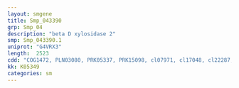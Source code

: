 ```yaml
---
layout: smgene
title: Smp_043390
grp: Smp_04
description: "beta D xylosidase 2"
smp: Smp_043390.1
uniprot: "G4VRX3"
length:  2523
cdd: "COG1472, PLN03080, PRK05337, PRK15098, cl07971, cl17048, cl22287, pfam00933, pfam01915, pfam14310"
kk: K05349
categories: sm
---
```

